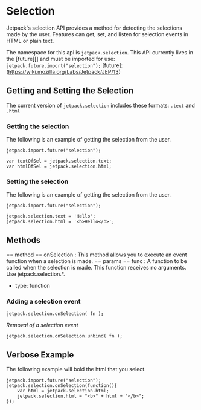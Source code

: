 # Selection #

Jetpack's selection API provides a method for detecting the selections made by the user. Features can get, set, and listen for selection events in HTML or plain text.

The namespace for this api is `jetpack.selection`. This API currently lives in the [future][] and must be imported for use: `jetpack.future.import("selection");`
[future]: (https://wiki.mozilla.org/Labs/Jetpack/JEP/13)

## Getting and Setting the Selection ##

The current version of `jetpack.selection` includes these formats: `.text` and `.html`

### Getting the selection ###

The following is an example of getting the selection from the user.

~~~~{.javascript}
jetpack.import.future("selection");

var textOfSel = jetpack.selection.text;
var htmlOfSel = jetpack.selection.html;
~~~~

### Setting the selection ###

The following is an example of getting the selection from the user.

~~~~{.javascript}
jetpack.import.future("selection");

jetpack.selection.text = 'Hello';
jetpack.selection.html = '<b>Hello</b>';
~~~~

## Methods ##

== method ==
onSelection
: This method allows you to execute an event function when a selection is made.
== params ==
func
: A function to be called when the selection is made. This function receives no arguments. Use jetpack.selection.\*.
 * type: function

### Adding a selection event ###

~~~~{.javascript}
jetpack.selection.onSelection( fn );
~~~~

*Removal of a selection event*
~~~~{.javascript}
jetpack.selection.onSelection.unbind( fn );
~~~~

## Verbose Example ##

The following example will bold the html that you select.

~~~~{.javascript}
jetpack.import.future("selection");
jetpack.selection.onSelection(function(){
	var html = jetpack.selection.html;
	jetpack.selection.html = "<b>" + html + "</b>";
});
~~~~